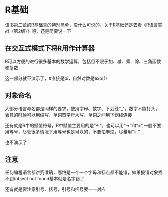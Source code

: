 
# R基础
该书第二章的R基础真的特别简单，没什么可说的，关于R基础还是去看《R语言实战（第2版）》吧，还是简要说一下

## 在交互式模式下将R用作计算器

R可以方便的进行很多基本的数学运算，包括但不限于加、减、乘、除、三角函数和复数

这一部分就不演示了，$\pi$直接是pi，自然对数是exp(1)

## 对象命名

大部分语言命名都是同样的要求，使用字母、数字、下划线“_”，数字不能打头，表意的时候可以用缩写、单词首字母大写、单词之间用下划线连接

还有就是R中的赋值符号，R中赋值主要用的是“<-”，也可以用“->”和“=”,一般不要用等号，尽管很多情况下用等号也是可以的，不要怕麻烦，尽量用“<-”

也不演示了

## 注意
任何编程语言都讲究准确，哪怕是一个一个字母和标点都不能错，如果报错对象找不到/object not found基本就是名字错了

还有就是要注意引号、括号，引号和括号要一一对应


```R

```
